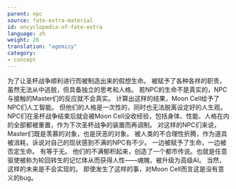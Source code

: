 ```yaml
---
parent: npc
source: fate-extra-material
id: encyclopedia-of-fate-extra
language: zh
weight: 26
translation: "agemizy"
category:
- concept
---
```


为了让圣杯战争顺利进行而被制造出来的假想生命。
被赋予了各种各样的职责，虽然无法从中逃脱，但具备独立的思考和人格。
若NPC的生命不是真实的，NPC与接触的Master们的反应就不会真实。
计算出这样的结果，Moon Cell给予了NPC们人工智能。
但他们的人格是一次性的，同时也无法脱离设定好的人生观。
NPC们在圣杯战争结束后就会被Moon Cell没收经验，包括身体、性能、人格在内的全部都被重置，作为下次圣杯战争的装置而再调制。
对这样的NPC们来说，Master们既是羡慕的对象，也是厌恶的对象。
被人类的不合理性折腾，作为道具被消耗，诉说对自己的现状感到不满的NPC有不少。
一边被赋予了生命，一边被否定生命。
有等于无。
他们的不满郁积起来，创造了一个都市传说。也就是任意驱使被称为轮回转生的记忆体从而获得人性——魂魄，被升级为高级AI。
当然，这样的未来是不会实现的。
即使发生了这样的事，对Moon Cell而言这是没有意义的bug。

